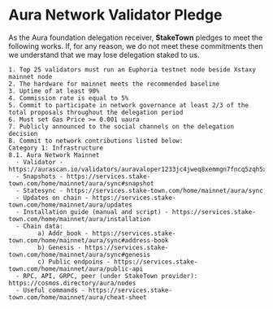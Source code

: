 # Aura Network Validator Pledge

As the Aura foundation delegation receiver, **StakeTown** pledges to meet the following works. If, for any reason, we do not meet these commitments then we understand that we may lose delegation staked to us.

    1. Top 25 validators must run an Euphoria testnet node beside Xstaxy mainnet node
    2. The hardware for mainnet meets the recommended baseline    
    3. Uptime of at least 90%
    4. Commission rate is equal to 5%
    5. Commit to participate in network governance at least 2/3 of the total proposals throughout the delegation period
    6. Must set Gas Price >= 0.001 uaura
    7. Publicly announced to the social channels on the delegation decision
    8. Commit to network contributions listed below: 
    Category 1: Infrastructure
    8.1. Aura Network Mainnet
      - Validator - https://aurascan.io/validators/auravaloper1233jc4jweq8xemmgn7fncq5zqh5xr6lgedzntv
      - Snapshots - https://services.stake-town.com/home/mainnet/aura/sync#snapshot
      - Statesync - https://services.stake-town.com/home/mainnet/aura/sync
      - Updates on chain - https://services.stake-town.com/home/mainnet/aura/updates
      - Installation guide (manual and script) - https://services.stake-town.com/home/mainnet/aura/installation
      - Chain data:
            a) Addr_book - https://services.stake-town.com/home/mainnet/aura/sync#address-book
            b) Genesis - https://services.stake-town.com/home/mainnet/aura/sync#genesis
            c) Public endpoins - https://services.stake-town.com/home/mainnet/aura/public-api
      - RPC, API, GRPC, peer (under StakeTown provider): https://cosmos.directory/aura/nodes
      - Useful commands - https://services.stake-town.com/home/mainnet/aura/cheat-sheet
